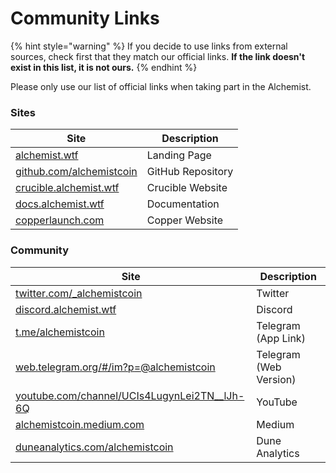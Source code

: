 # Community Links

{% hint style="warning" %}
If you decide to use links from external sources, check first that they match our official links. **If the link doesn't exist in this list, it is not ours.**
{% endhint %}

Please only use our list of official links when taking part in the Alchemist.

### Sites

| Site                                                         | Description       |
| ------------------------------------------------------------ | ----------------- |
| [alchemist.wtf](http://alchemist.wtf)                        | Landing Page      |
| [github.com/alchemistcoin](https://github.com/alchemistcoin) | GitHub Repository |
| [crucible.alchemist.wtf](https://crucible.alchemist.wtf/)    | Crucible Website  |
| [docs.alchemist.wtf](https://docs.alchemist.wtf)             | Documentation     |
| [copperlaunch.com](https://copperlaunch.com/)                | Copper Website    |

### Community

| Site                                                                                                         | Description            |
| ------------------------------------------------------------------------------------------------------------ | ---------------------- |
| [twitter.com/\_alchemistcoin](https://twitter.com/\_alchemistcoin)                                           | Twitter                |
| [discord.alchemist.wtf](http://discord.alchemist.wtf)                                                        | Discord                |
| [t.me/alchemistcoin](https://t.me/alchemistcoin)                                                             | Telegram (App Link)    |
| [web.telegram.org/#/im?p=@alchemistcoin](https://web.telegram.org/#/im?p=@alchemistcoin)                     | Telegram (Web Version) |
| [youtube.com/channel/UCIs4LugynLei2TN\_\_lJh-6Q](https://www.youtube.com/channel/UCIs4LugynLei2TN\_\_lJh-6Q) | YouTube                |
| [alchemistcoin.medium.com](https://alchemistcoin.medium.com/)                                                | Medium                 |
| [duneanalytics.com/alchemistcoin](https://duneanalytics.com/alchemistcoin)                                   | Dune Analytics         |

